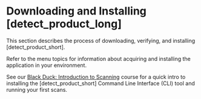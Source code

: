 # Downloading and Installing [detect_product_long]

This section describes the process of downloading, verifying, and installing [detect_product_short].

Refer to the menu topics for information about acquiring and installing the application in your environment.

See our [Black Duck: Introduction to Scanning](https://blackduck.skilljar.com/black-duck-installing-synopsys-detect?utm_source=docsportal&utm_medium=banner&utm_campaign=detect_academypromo) course for a quick intro to installing the [detect_product_short] Command Line Interface (CLI) tool and running your first scans.


